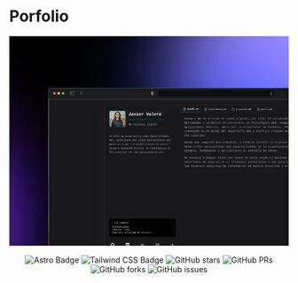 # Porfolio

<div align="center">
  <a href="https://javalce.vercel.app">
    <img src="./public/portfolio.webp">
  </a>
  <p />
</div>

<div align="center">

![Astro Badge](https://img.shields.io/badge/Astro-FF3E00?logo=astro&logoColor=fff&style=flat)
![Tailwind CSS Badge](https://img.shields.io/badge/Tailwind%20CSS-06B6D4?logo=tailwindcss&logoColor=fff&style=flat)
![GitHub stars](https://img.shields.io/github/stars/javalce/porfolio)
![GitHub PRs](https://img.shields.io/github/issues-pr/javalce/porfolio)
![GitHub forks](https://img.shields.io/github/forks/javalce/porfolio)
![GitHub issues](https://img.shields.io/github/issues/javalce/porfolio)

</div>
